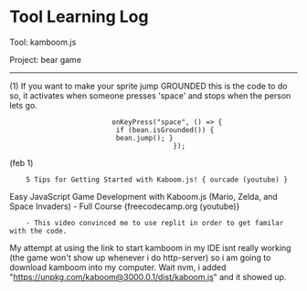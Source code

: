# Tool Learning Log

Tool: kamboom.js

Project: bear game

---

(1)
        If you want to make your sprite jump GROUNDED this is the code to do so, it activates when someone presses 'space' and stops when the person lets go.


                             onKeyPress("space", () => {
                              if (bean.isGrounded()) {
                              bean.jump(); }
                                            });
(feb 1)

        5 Tips for Getting Started with Kaboom.js! { ourcade (youtube) }



Easy JavaScript Game Development with Kaboom.js (Mario, Zelda, and Space Invaders) - Full Course {freecodecamp.org (youtube)}


        - This video convinced me to use replit in order to get familar with the code.

 My attempt at using the link to start kamboom in my IDE isnt really working (the game won't show up whenever i do http-server) so i am going to download kamboom
  into my computer. Wait nvm, i added "https://unpkg.com/kaboom@3000.0.1/dist/kaboom.js" and it showed up.



<!--
* Links you used today (websites, videos, etc)
* Things you tried, progress you made, etc
* Challenges, a-ha moments, etc
* Questions you still have
* What you're going to try next
-->
